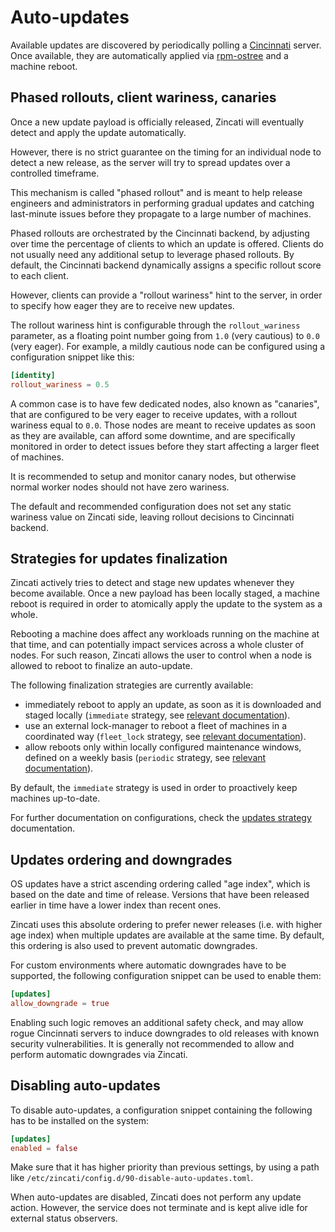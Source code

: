 # Auto-updates

Available updates are discovered by periodically polling a [Cincinnati] server.
Once available, they are automatically applied via [rpm-ostree] and a machine reboot.

[Cincinnati]: https://github.com/openshift/cincinnati
[rpm-ostree]: https://github.com/projectatomic/rpm-ostree

## Phased rollouts, client wariness, canaries

Once a new update payload is officially released, Zincati will eventually detect and apply the update automatically.

However, there is no strict guarantee on the timing for an individual node to detect a new release, as the server will try to spread updates over a controlled timeframe.

This mechanism is called "phased rollout" and is meant to help release engineers and administrators in performing gradual updates and catching last-minute issues before they propagate to a large number of machines.

Phased rollouts are orchestrated by the Cincinnati backend, by adjusting over time the percentage of clients to which an update is offered.
Clients do not usually need any additional setup to leverage phased rollouts.
By default, the Cincinnati backend dynamically assigns a specific rollout score to each client.

However, clients can provide a "rollout wariness" hint to the server, in order to specify how eager they are to receive new updates.

The rollout wariness hint is configurable through the `rollout_wariness` parameter, as a floating point number going from `1.0` (very cautious) to `0.0` (very eager).
For example, a mildly cautious node can be configured using a configuration snippet like this:

```toml
[identity]
rollout_wariness = 0.5
```

A common case is to have few dedicated nodes, also known as "canaries", that are configured to be very eager to receive updates, with a rollout wariness equal to `0.0`.
Those nodes are meant to receive updates as soon as they are available, can afford some downtime, and are specifically monitored in order to detect issues before they start affecting a larger fleet of machines.

It is recommended to setup and monitor canary nodes, but otherwise normal worker nodes should not have zero wariness.

The default and recommended configuration does not set any static wariness value on Zincati side, leaving rollout decisions to Cincinnati backend.

## Strategies for updates finalization

Zincati actively tries to detect and stage new updates whenever they become available.
Once a new payload has been locally staged, a machine reboot is required in order to atomically apply the update to the system as a whole.

Rebooting a machine does affect any workloads running on the machine at that time, and can potentially impact services across a whole cluster of nodes.
For such reason, Zincati allows the user to control when a node is allowed to reboot to finalize an auto-update.

The following finalization strategies are currently available:
 * immediately reboot to apply an update, as soon as it is downloaded and staged locally (`immediate` strategy, see [relevant documentation][strategy-immediate]).
 * use an external lock-manager to reboot a fleet of machines in a coordinated way (`fleet_lock` strategy, see [relevant documentation][strategy-fleet_lock]).
 * allow reboots only within locally configured maintenance windows, defined on a weekly basis (`periodic` strategy, see [relevant documentation][strategy-periodic]).

By default, the `immediate` strategy is used in order to proactively keep machines up-to-date.

For further documentation on configurations, check the [updates strategy][updates-strategy] documentation.

[strategy-immediate]: updates-strategy.md#immediate-strategy
[strategy-fleet_lock]: updates-strategy.md#lock-based-strategy
[strategy-periodic]: updates-strategy.md#periodic-strategy
[updates-strategy]: updates-strategy.md

## Updates ordering and downgrades

OS updates have a strict ascending ordering called "age index", which is based on the date and time of release.
Versions that have been released earlier in time have a lower index than recent ones.

Zincati uses this absolute ordering to prefer newer releases (i.e. with higher age index) when multiple updates are available at the same time.
By default, this ordering is also used to prevent automatic downgrades.

For custom environments where automatic downgrades have to be supported, the following configuration snippet can be used to enable them:

```toml
[updates]
allow_downgrade = true
```

Enabling such logic removes an additional safety check, and may allow rogue Cincinnati servers to induce downgrades to old releases with known security vulnerabilities.
It is generally not recommended to allow and perform automatic downgrades via Zincati.

## Disabling auto-updates

To disable auto-updates, a configuration snippet containing the following has to be installed on the system:

```toml
[updates]
enabled = false
```

Make sure that it has higher priority than previous settings, by using a path like `/etc/zincati/config.d/90-disable-auto-updates.toml`.

When auto-updates are disabled, Zincati does not perform any update action.
However, the service does not terminate and is kept alive idle for external status observers. 
